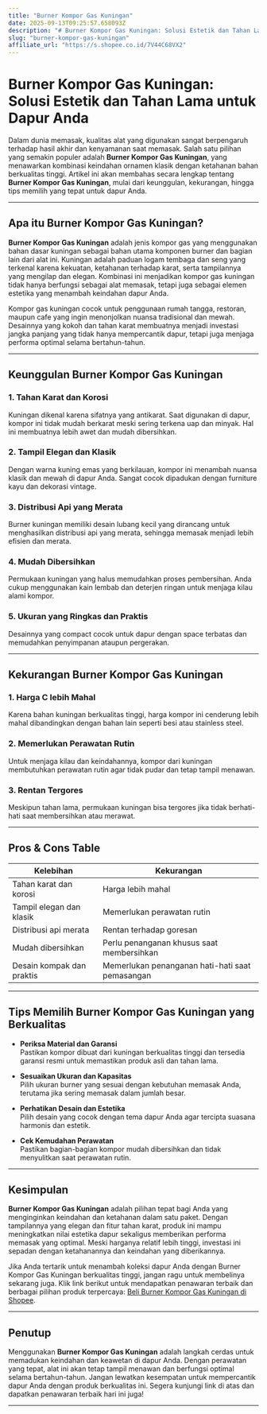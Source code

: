 ```yaml
---
title: "Burner Kompor Gas Kuningan"
date: 2025-09-13T09:25:57.658093Z
description: "# Burner Kompor Gas Kuningan: Solusi Estetik dan Tahan Lama untuk Dapur Anda..."
slug: "burner-kompor-gas-kuningan"
affiliate_url: "https://s.shopee.co.id/7V44C68VX2"
---
```

# Burner Kompor Gas Kuningan: Solusi Estetik dan Tahan Lama untuk Dapur Anda

Dalam dunia memasak, kualitas alat yang digunakan sangat berpengaruh terhadap hasil akhir dan kenyamanan saat memasak. Salah satu pilihan yang semakin populer adalah **Burner Kompor Gas Kuningan**, yang menawarkan kombinasi keindahan ornamen klasik dengan ketahanan bahan berkualitas tinggi. Artikel ini akan membahas secara lengkap tentang **Burner Kompor Gas Kuningan**, mulai dari keunggulan, kekurangan, hingga tips memilih yang tepat untuk dapur Anda.

---

## Apa itu Burner Kompor Gas Kuningan?

**Burner Kompor Gas Kuningan** adalah jenis kompor gas yang menggunakan bahan dasar kuningan sebagai bahan utama komponen burner dan bagian lain dari alat ini. Kuningan adalah paduan logam tembaga dan seng yang terkenal karena kekuatan, ketahanan terhadap karat, serta tampilannya yang mengilap dan elegan. Kombinasi ini menjadikan kompor gas kuningan tidak hanya berfungsi sebagai alat memasak, tetapi juga sebagai elemen estetika yang menambah keindahan dapur Anda.

Kompor gas kuningan cocok untuk penggunaan rumah tangga, restoran, maupun cafe yang ingin menonjolkan nuansa tradisional dan mewah. Desainnya yang kokoh dan tahan karat membuatnya menjadi investasi jangka panjang yang tidak hanya mempercantik dapur, tetapi juga menjaga performa optimal selama bertahun-tahun.

---

## Keunggulan Burner Kompor Gas Kuningan

### 1. **Tahan Karat dan Korosi**
Kuningan dikenal karena sifatnya yang antikarat. Saat digunakan di dapur, kompor ini tidak mudah berkarat meski sering terkena uap dan minyak. Hal ini membuatnya lebih awet dan mudah dibersihkan.

### 2. **Tampil Elegan dan Klasik**
Dengan warna kuning emas yang berkilauan, kompor ini menambah nuansa klasik dan mewah di dapur Anda. Sangat cocok dipadukan dengan furniture kayu dan dekorasi vintage.

### 3. **Distribusi Api yang Merata**
Burner kuningan memiliki desain lubang kecil yang dirancang untuk menghasilkan distribusi api yang merata, sehingga memasak menjadi lebih efisien dan merata.

### 4. **Mudah Dibersihkan**
Permukaan kuningan yang halus memudahkan proses pembersihan. Anda cukup menggunakan kain lembab dan deterjen ringan untuk menjaga kilau alami kompor.

### 5. **Ukuran yang Ringkas dan Praktis**
Desainnya yang compact cocok untuk dapur dengan space terbatas dan memudahkan penyimpanan ataupun pergerakan.

---

## Kekurangan Burner Kompor Gas Kuningan

### 1. **Harga C lebih Mahal**
Karena bahan kuningan berkualitas tinggi, harga kompor ini cenderung lebih mahal dibandingkan dengan bahan lain seperti besi atau stainless steel.

### 2. **Memerlukan Perawatan Rutin**
Untuk menjaga kilau dan keindahannya, kompor dari kuningan membutuhkan perawatan rutin agar tidak pudar dan tetap tampil menawan.

### 3. **Rentan Tergores**
Meskipun tahan lama, permukaan kuningan bisa tergores jika tidak berhati-hati saat membersihkan atau merawat.

---

## Pros & Cons Table

| **Kelebihan**                        | **Kekurangan**                          |
|-------------------------------------|--------------------------------------|
| Tahan karat dan korosi            | Harga lebih mahal                  |
| Tampil elegan dan klasik           | Memerlukan perawatan rutin         |
| Distribusi api merata               | Rentan terhadap goresan             |
| Mudah dibersihkan                  | Perlu penanganan khusus saat membersihkan |
| Desain kompak dan praktis          | Memerlukan penanganan hati-hati saat pemasangan |

---

## Tips Memilih Burner Kompor Gas Kuningan yang Berkualitas

- **Periksa Material dan Garansi**  
Pastikan kompor dibuat dari kuningan berkualitas tinggi dan tersedia garansi resmi untuk memastikan produk asli dan tahan lama.

- **Sesuaikan Ukuran dan Kapasitas**  
Pilih ukuran burner yang sesuai dengan kebutuhan memasak Anda, terutama jika sering memasak dalam jumlah besar.

- **Perhatikan Desain dan Estetika**  
Pilih desain yang cocok dengan tema dapur Anda agar tercipta suasana harmonis dan estetik.

- **Cek Kemudahan Perawatan**  
Pastikan bagian-bagian kompor mudah dibersihkan dan tidak menyulitkan saat perawatan rutin.

---

## Kesimpulan

**Burner Kompor Gas Kuningan** adalah pilihan tepat bagi Anda yang menginginkan keindahan dan ketahanan dalam satu paket. Dengan tampilannya yang elegan dan fitur tahan karat, produk ini mampu meningkatkan nilai estetika dapur sekaligus memberikan performa memasak yang optimal. Meski harganya relatif lebih tinggi, investasi ini sepadan dengan ketahanannya dan keindahan yang diberikannya.

Jika Anda tertarik untuk menambah koleksi dapur Anda dengan Burner Kompor Gas Kuningan berkualitas tinggi, jangan ragu untuk membelinya sekarang juga. Klik link berikut untuk mendapatkan penawaran terbaik dan berbagai pilihan produk terpercaya: [Beli Burner Kompor Gas Kuningan di Shopee](https://s.shopee.co.id/7V44C68VX2).

---

## Penutup

Menggunakan **Burner Kompor Gas Kuningan** adalah langkah cerdas untuk memadukan keindahan dan keawetan di dapur Anda. Dengan perawatan yang tepat, alat ini akan tetap tampil menawan dan berfungsi optimal selama bertahun-tahun. Jangan lewatkan kesempatan untuk mempercantik dapur Anda dengan produk berkualitas ini. Segera kunjungi link di atas dan dapatkan penawaran terbaik hari ini juga!

---